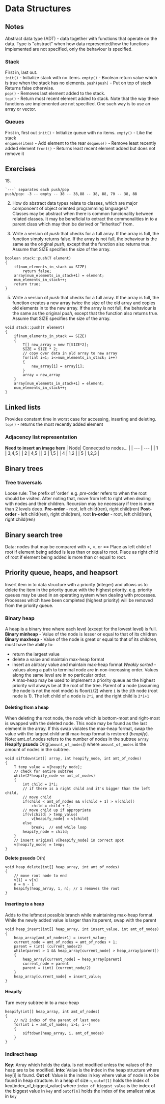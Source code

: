 # Data Structures
## Notes
Abstract data type (ADT)    - data together with functions that operate on the
data. Type is "abstract" when how data represented/how the functions implemented
are not specified, only the behaviour is specified.
### Stack
First in, last out.  
`init()`    - Initialize stack with no items.
`empty()`   - Boolean return value which is true when the stack has no elements.
`push(push)`    - Put on top of stack
Returns false otherwise.  
`pop()`     - Removes last element added to the stack.  
`top()`     - Return most recent element added to stack.
Note that the way these functions are implemented are not specified. One such
way is to use an array or vector.
### Queues
First in, first out
`init()`    - Initialize queue with no items.
`empty()`   - Like the stack  
`enqueue(item)` - Add element to the rear
`dequeue()` - Remove least recently added element
`front()`   - Returns least recent element added but does not remove it
## Exercises
1S.
```
`---` separates each push/pop
push/pop: -3 -- empty -- 38 -- 38,88 -- 38, 88, 70 -- 38, 88
```  
2. How do abstract data types relate to classes, which are major componoent of
object oriented programming languages?  
Classes may be abstract when there is common funcionality between related
classes. It may be beneficial to extract the commonalities in to a parent class
which may then be derived or "inherited" from.

4. Write a version of *push* that checks for a full array. If the array is full,
the function simply returns false. If the array is not full, the behaviour is
the same as the original *push*, except that the function also returns true.
Assume that SIZE specifies the size of the array.
```"c++"
boolean stack::push(T element)
{
    if(num_elements_in_stack == SIZE)
        return false;
    array[num_elements_in_stack+1] = element;
    num_elements_in_stack++;
    return true;
}
```

5. Write a version of *push* that checks for a full array. If the array is
full, the function creates a new array twice the size of the old array and
copies old elements in to the new array. If the array is not full, the behaviour
is the same as the original *push*, except that the function also returns true.
Assume that SIZE specifies the size of the array.
```"c++"
void stack::push(T element)
{
    if(num_elements_in_stack == SIZE)
    {
        T[] new_array = new T[SIZE*2];
        SIZE = SIZE * 2;
        // copy over data in old array to new array
        for(int i=1; i<=num_elements_in_stack; i++)
        {
            new_array[i] = array[i];
        }
        array = new_array
    }
    array[num_elements_in_stack+1] = element;
    num_elements_in_stack++;
}
```
## Linked lists
Provides constant time in worst case for accessing, inserting and deleting.
`top()` - returns the most recently added element  
### Adjacency list representation  
**Need to insert an image here**
|   Node|   Connected to nodes...   |
|   --- |   ---                     |
|   1   |   3,4,5                   |
|   2   |   4,5                     |
|   3   |   1,5                     |
|   4   |   1,2                     |
|   5   |   1,2,3                   |

## Binary trees
### Tree traversals
Loose rule: The prefix of 'order' e.g. *pre*-order refers to when the root
should be visited. After noting that, move from left to right when dealing with
nodes and their children. Recursion may be necessary if tree is more than 2
levels deep.
**Pre-order**   - root, left child(ren), right child(ren)
**Post-order**  - left child(ren), right child(ren), root
**In-order**    - root, left child(ren), right child(ren)
## Binary search tree
Data: nodes that may be compared with >, <, or ==
Place as left child of root if element being added is less than or equal to
root.
Place as right child of root if element being added is more than or equal to
root.
## Priority queue, heaps, and heapsort
Insert item in to data structure with a priority (integer) and allows us to
delete the item in the priority queue with the highest priority. e.g. priority
queues may be used in an operating system when dealing with processes. Processes
which have been completed (highest priority) will be removed from the priority
queue.  
### Binary heap
A heap is a binary tree where each level (except for the lowest level) is full.  
**Binary minheap**  - Value of the node is lesser or equal to that of its
children
**Binary maxheap**  - Value of the node is great or equal to that of its
children, must have the ability to:  
- return the largest value
- delete a value and maintain max-heap format
- insert an abitrary value and maintain max-heap format
*Weakly sorted*     - values along a path to terminal node are in non-increasing
order. Values along the same level are in no particular order.  
A max-heap may be used to implement a priority queue as the highest priority
will always be at the root of the tree. Parent of a node (assuming the node is
not the root mode) is floor(`i`/2) where `i` is the `i`th node (root node is 1).
The left child of a node is `2*i`, and the right child is `2*i+1`
#### Deleting from a heap
When deleting the root node, the node which is bottom-most and right-most is
swapped with the deleted node. This node may be found as the last element in the
array. If this swap violates the max-heap format, swap the value with the
largest child until max-heap format is restored (*heapify*).  
Note: amt_of_nodes refers to the number of nodes in the subtree `array`
**Heapify psuedo**
O(lg(`amount_of_nodes`)) where `amount_of_nodes` is the amount of nodes in the
subtree.
```"c++"
void siftdown(int[] array, int heapify_node, int amt_of_nodes)
{
    T temp_value = v[heapify_node];
    // check for entire subtree
    while(2*heapify_node <= amt_of_nodes)
    {
        int child = 2*i;
        // if there is a right child and it's bigger than the left child,
        // move child
        if(child < amt_of_nodes && v[child + 1] > v[child])
            child = child + 1;
        // move child up if appropriate
        if(v[child] > temp_value)
            v[heapify_node] = v[child]
        else
            break;  // end while loop
        heapify_node = child;
    }
    // insert original v[heapify_node] in correct spot
    v[heapify_node] = temp;
}
```
**Delete psuedo**
O(h)
```"c++"
void heap_delete(int[] heap_array, int amt_of_nodes)
{
    // move root node to end
    v[1] = v[n]
    n = n - 1
    heapify(heap_array, 1, n); // 1 removes the root
}
```
#### Inserting to a heap
Adds to the leftmost possible branch while maintaining max-heap format. While
the newly added value is larger than its parent, swap with the parent
```"c++"
void heap_insert(int[] heap_array, int insert_value, int amt_of_nodes)
{
    heap_array[amt_of_nodes+1] = insert_value;
    current_node = amt_of_nodes = amt_of_nodes + 1;
    parent = (int) (current_node/2)
    while(parent > 1 && heap_array[current_node] > heap_array[parent])
    {
        heap_array[current_node] = heap_array[parent]
        current_node = parent
        parent = (int) (current_node/2)
    }
    heap_array[current_node] = insert_value;
}
```
#### Heapify
Turn every subtree in to a max-heap
```"c++"
heapify(int[] heap_array, int amt_of_nodes)
{
    // n/2 index of the parent of last node
    for(int i = amt_of_nodes; i>1; i--)
    {
        siftdown(heap_array, i, amt_of_nodes)
    }
}
```
### Indirect heap
**Key**: Array which holds the data. Is not modified unless the values of the
heap are to be modified.
**Into**: Value is the index in the heap structure where key[i] is found.
**Out of**: Value is the index in key where value of node is to be found in heap
structure. In a heap of size `n`, `outof[1]` holds the index of
key[index_of_biggest_value] where `index_of_biggest_value` is the index of the
biggest value in `key` and `outof[n]` holds the index of the smallest value in
`key`
